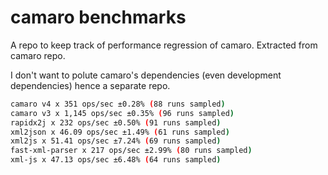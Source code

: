 camaro benchmarks
=================

A repo to keep track of performance regression of camaro. Extracted from camaro repo.

I don't want to polute camaro's dependencies (even development dependencies) hence a separate repo.

```sh
camaro v4 x 351 ops/sec ±0.28% (88 runs sampled)
camaro v3 x 1,145 ops/sec ±0.35% (96 runs sampled)
rapidx2j x 232 ops/sec ±0.50% (91 runs sampled)
xml2json x 46.09 ops/sec ±1.49% (61 runs sampled)
xml2js x 51.41 ops/sec ±7.24% (69 runs sampled)
fast-xml-parser x 217 ops/sec ±2.99% (80 runs sampled)
xml-js x 47.13 ops/sec ±6.48% (64 runs sampled)
```